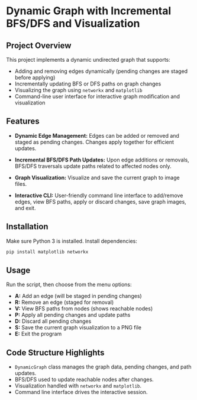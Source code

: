 # Dynamic Graph with Incremental BFS/DFS and Visualization

## Project Overview

This project implements a dynamic undirected graph that supports:

- Adding and removing edges dynamically (pending changes are staged before applying)
- Incrementally updating BFS or DFS paths on graph changes
- Visualizing the graph using `networkx` and `matplotlib`
- Command-line user interface for interactive graph modification and visualization


## Features

- **Dynamic Edge Management:** Edges can be added or removed and staged as pending changes. Changes apply together for efficient updates.

- **Incremental BFS/DFS Path Updates:** Upon edge additions or removals, BFS/DFS traversals update paths related to affected nodes only.

- **Graph Visualization:** Visualize and save the current graph to image files.

- **Interactive CLI:** User-friendly command line interface to add/remove edges, view BFS paths, apply or discard changes, save graph images, and exit.


## Installation

Make sure Python 3 is installed. Install dependencies:
```bash
pip install matplotlib networkx
```

## Usage

Run the script, then choose from the menu options:

- **A:** Add an edge (will be staged in pending changes)
- **R:** Remove an edge (staged for removal)
- **V:** View BFS paths from nodes (shows reachable nodes)
- **P:** Apply all pending changes and update paths
- **D:** Discard all pending changes
- **S:** Save the current graph visualization to a PNG file
- **E:** Exit the program

## Code Structure Highlights

- `DynamicGraph` class manages the graph data, pending changes, and path updates.
- BFS/DFS used to update reachable nodes after changes.
- Visualization handled with `networkx` and `matplotlib`.
- Command line interface drives the interactive session.

